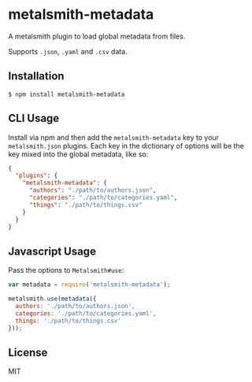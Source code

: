
# metalsmith-metadata

  A metalsmith plugin to load global metadata from files.

  Supports `.json`, `.yaml` and `.csv` data.

## Installation

    $ npm install metalsmith-metadata

## CLI Usage

  Install via npm and then add the `metalsmith-metadata` key to your `metalsmith.json` plugins. Each key in the dictionary of options will be the key mixed into the global metadata, like so:

```json
{
  "plugins": {
    "metalsmith-metadata": {
      "authors": "./path/to/authors.json",
      "categories": "./path/to/categories.yaml",
      "things": "./path/to/things.csv"
    }
  }
}
```

## Javascript Usage

  Pass the options to `Metalsmith#use`:

```js
var metadata = require('metalsmith-metadata');

metalsmith.use(metadata({
  authors: './path/to/authors.json',
  categories: './path/to/categories.yaml',
  things: './path/to/things.csv'
}));
```

## License

  MIT